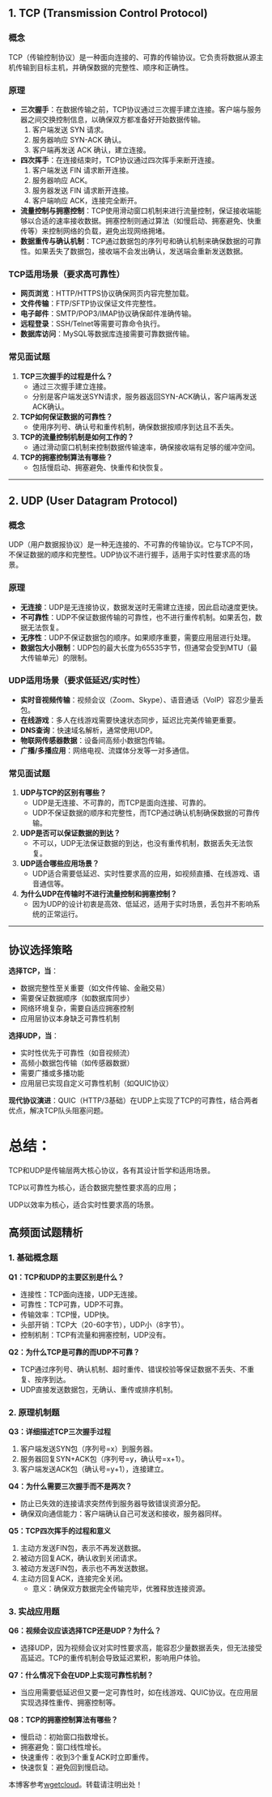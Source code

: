 ## **1. TCP (Transmission Control Protocol)**

### **概念**

TCP（传输控制协议）是一种面向连接的、可靠的传输协议。它负责将数据从源主机传输到目标主机，并确保数据的完整性、顺序和正确性。

### **原理**

* **三次握手**：在数据传输之前，TCP协议通过三次握手建立连接。客户端与服务器之间交换控制信息，以确保双方都准备好开始数据传输。
  1. 客户端发送 SYN 请求。
  2. 服务器响应 SYN-ACK 确认。
  3. 客户端再发送 ACK 确认，建立连接。
* **四次挥手**：在连接结束时，TCP协议通过四次挥手来断开连接。
  1. 客户端发送 FIN 请求断开连接。
  2. 服务器响应 ACK。
  3. 服务器发送 FIN 请求断开连接。
  4. 客户端响应 ACK，连接完全断开。
* **流量控制与拥塞控制**：TCP使用滑动窗口机制来进行流量控制，保证接收端能够以合适的速率接收数据。拥塞控制则通过算法（如慢启动、拥塞避免、快重传等）来控制网络的负载，避免出现网络拥堵。
* **数据重传与确认机制**：TCP通过数据包的序列号和确认机制来确保数据的可靠性。如果丢失了数据包，接收端不会发出确认，发送端会重新发送数据。

### **TCP适用场景（要求高可靠性）**

* **网页浏览**：HTTP/HTTPS协议确保网页内容完整加载。
* **文件传输**：FTP/SFTP协议保证文件完整性。
* **电子邮件**：SMTP/POP3/IMAP协议确保邮件准确传输。
* **远程登录**：SSH/Telnet等需要可靠命令执行。
* **数据库访问**：MySQL等数据库连接需要可靠数据传输。

### **常见面试题**

1. **TCP三次握手的过程是什么？**
   * 通过三次握手建立连接。
   * 分别是客户端发送SYN请求，服务器返回SYN-ACK确认，客户端再发送ACK确认。
2. **TCP如何保证数据的可靠性？**
   * 使用序列号、确认号和重传机制，确保数据按顺序到达且不丢失。
3. **TCP的流量控制机制是如何工作的？**
   * 通过滑动窗口机制来控制数据传输速率，确保接收端有足够的缓冲空间。
4. **TCP的拥塞控制算法有哪些？**
   * 包括慢启动、拥塞避免、快重传和快恢复。

---

## **2. UDP (User Datagram Protocol)**

### **概念**

UDP（用户数据报协议）是一种无连接的、不可靠的传输协议。它与TCP不同，不保证数据的顺序和完整性。UDP协议不进行握手，适用于实时性要求高的场景。

### **原理**

* **无连接**：UDP是无连接协议，数据发送时无需建立连接，因此启动速度更快。
* **不可靠性**：UDP不保证数据传输的可靠性，也不进行重传机制。如果丢包，数据无法恢复。
* **无序性**：UDP不保证数据包的顺序。如果顺序重要，需要应用层进行处理。
* **数据包大小限制**：UDP包的最大长度为65535字节，但通常会受到MTU（最大传输单元）的限制。

### **UDP适用场景（要求低延迟/实时性）**

* **实时音视频传输**：视频会议（Zoom、Skype）、语音通话（VoIP）容忍少量丢包。
* **在线游戏**：多人在线游戏需要快速状态同步，延迟比完美传输更重要。
* **DNS查询**：快速域名解析，通常使用UDP。
* **物联网传感器数据**：设备间高频小数据包传输。
* **广播/多播应用**：网络电视、流媒体分发等一对多通信。

### **常见面试题**

1. **UDP与TCP的区别有哪些？**
   * UDP是无连接、不可靠的，而TCP是面向连接、可靠的。
   * UDP不保证数据的顺序和完整性，而TCP通过确认机制确保数据的可靠传输。
2. **UDP是否可以保证数据的到达？**
   * 不可以，UDP无法保证数据的到达，也没有重传机制，数据丢失无法恢复。
3. **UDP适合哪些应用场景？**
   * UDP适合需要低延迟、实时性要求高的应用，如视频直播、在线游戏、语音通信等。
4. **为什么UDP在传输时不进行流量控制和拥塞控制？**
   * 因为UDP的设计初衷是高效、低延迟，适用于实时场景，丢包并不影响系统的正常运行。

---

## **协议选择策略**

**选择TCP，当**：

* 数据完整性至关重要（如文件传输、金融交易）
* 需要保证数据顺序（如数据库同步）
* 网络环境复杂，需要自适应拥塞控制
* 应用层协议本身缺乏可靠性机制

**选择UDP，当**：

* 实时性优先于可靠性（如音视频流）
* 高频小数据包传输（如传感器数据）
* 需要广播或多播功能
* 应用层已实现自定义可靠性机制（如QUIC协议）

**现代协议演进**：QUIC（HTTP/3基础）在UDP上实现了TCP的可靠性，结合两者优点，解决TCP队头阻塞问题。

# 总结：

TCP和UDP是传输层两大核心协议，各有其设计哲学和适用场景。

TCP以可靠性为核心，适合数据完整性要求高的应用；

UDP以效率为核心，适合实时性要求高的场景。

## **高频面试题精析**

### **1. 基础概念题**

**Q1：TCP和UDP的主要区别是什么？**

* 连接性：TCP面向连接，UDP无连接。
* 可靠性：TCP可靠，UDP不可靠。
* 传输效率：TCP慢，UDP快。
* 头部开销：TCP大（20-60字节），UDP小（8字节）。
* 控制机制：TCP有流量和拥塞控制，UDP没有。

**Q2：为什么TCP是可靠的而UDP不可靠？**

* TCP通过序列号、确认机制、超时重传、错误校验等保证数据不丢失、不重复、按序到达。
* UDP直接发送数据包，无确认、重传或排序机制。

### **2. 原理机制题**

**Q3：详细描述TCP三次握手过程**

1. 客户端发送SYN包（序列号=x）到服务器。
2. 服务器回复SYN+ACK包（序列号=y，确认号=x+1）。
3. 客户端发送ACK包（确认号=y+1），连接建立。

**Q4：为什么需要三次握手而不是两次？**

* 防止已失效的连接请求突然传到服务器导致错误资源分配。
* 确保双向通信能力：客户端确认自己可发送和接收，服务器同样。

**Q5：TCP四次挥手的过程和意义**

1. 主动方发送FIN包，表示不再发送数据。
2. 被动方回复ACK，确认收到关闭请求。
3. 被动方发送FIN包，表示也不再发送数据。
4. 主动方回复ACK，连接完全关闭。
   * 意义：确保双方数据完全传输完毕，优雅释放连接资源。

### **3. 实战应用题**

**Q6：视频会议应该选择TCP还是UDP？为什么？**

* 选择UDP，因为视频会议对实时性要求高，能容忍少量数据丢失，但无法接受高延迟。TCP的重传机制会导致延迟累积，影响用户体验。

**Q7：什么情况下会在UDP上实现可靠性机制？**

* 当应用需要低延迟但又要一定可靠性时，如在线游戏、QUIC协议。在应用层实现选择性重传、拥塞控制等。

**Q8：TCP的拥塞控制算法有哪些？**

* 慢启动：初始窗口指数增长。
* 拥塞避免：窗口线性增长。
* 快速重传：收到3个重复ACK时立即重传。
* 快速恢复：避免回到慢启动。

本博客参考[wgetcloud](https://changshuaijiao.org)。转载请注明出处！
